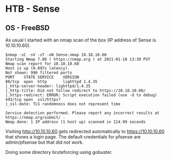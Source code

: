 # HTB - Sense
## OS - FreeBSD

As usual I started with an nmap scan of the box (IP address of Sense is 10.10.10.60).

```
$nmap -sC -sV -sT -oN Sense.nmap 10.10.10.60
Starting Nmap 7.80 ( https://nmap.org ) at 2021-01-18 13:30 PST
Nmap scan report for 10.10.10.60
Host is up (0.097s latency).
Not shown: 998 filtered ports
PORT    STATE SERVICE    VERSION
80/tcp  open  http       lighttpd 1.4.35
|_http-server-header: lighttpd/1.4.35
|_http-title: Did not follow redirect to https://10.10.10.60/
|_https-redirect: ERROR: Script execution failed (use -d to debug)
443/tcp open  ssl/https?
|_ssl-date: TLS randomness does not represent time

Service detection performed. Please report any incorrect results at https://nmap.org/submit/ .
Nmap done: 1 IP address (1 host up) scanned in 114.99 seconds
```

Visiting http://10.10.10.60 gets redirected automatically to https://10.10.10.60 that shows a login page. The default credentials for pfsense are admin/pfsense but that did not work.

Doing some directory bruteforcing using gobuster.

```

```
